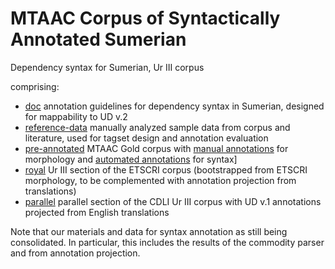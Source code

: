 # MTAAC Corpus of Syntactically Annotated Sumerian

Dependency syntax for Sumerian, Ur III corpus

comprising:
- [doc](doc) annotation guidelines for dependency syntax in Sumerian, designed for mappability to UD v.2
- [reference-data](reference-data) manually analyzed sample data from corpus and literature, used for tagset design and annotation evaluation
- [pre-annotated](pre-annotated) MTAAC Gold corpus with [manual annotations](https://github.com/cdli-gh/mtaac_gold_corpus/tree/workflow/morph/to_dict) for morphology and [automated annotations](https://github.com/cdli-gh/mtaac_work/tree/master/parse) for syntax]
- [royal](royal) Ur III section of the ETSCRI corpus (bootstrapped from ETSCRI morphology, to be complemented with annotation projection from translations)
- [parallel](parallel) parallel section of the CDLI Ur III corpus with UD v.1 annotations projected from English translations

Note that our materials and data for syntax annotation as still being consolidated. In particular, this includes the results of the commodity parser and from annotation projection.
